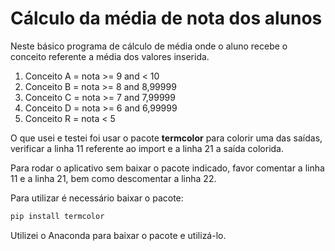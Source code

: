 # Cálculo da média de nota dos alunos

Neste básico programa de cálculo de média onde o aluno recebe o conceito referente a média dos valores inserida.

1. Conceito A = nota >= 9 and < 10
2. Conceito B = nota >= 8 and 8,99999
3. Conceito C = nota >= 7 and 7,99999
4. Conceito D = nota >= 6 and 6,99999
5. Conceito R = nota < 5

O que usei e testei foi usar o pacote **termcolor** para colorir uma das saídas, verificar a linha 11 referente ao import e a linha 21 a saída colorida.

Para rodar o aplicativo sem baixar o pacote indicado, favor comentar a linha 11 e a linha 21, bem como descomentar a linha 22.

Para utilizar é necessário baixar o pacote:
~~~python
pip install termcolor
~~~

Utilizei o Anaconda para baixar o pacote e utilizá-lo.